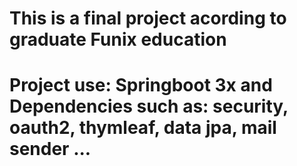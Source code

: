 # This is a final project acording to graduate Funix education 
# Project use: Springboot 3x and Dependencies such as: security, oauth2, thymleaf, data jpa, mail sender ... 
